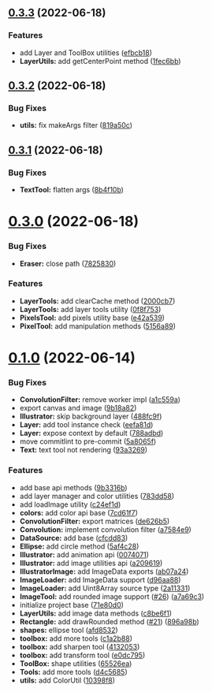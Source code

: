 ## [0.3.3](https://github.com/DevAndromeda/illustrator.js/compare/v0.3.2...v0.3.3) (2022-06-18)


### Features

* add Layer and ToolBox utilities ([efbcb18](https://github.com/DevAndromeda/illustrator.js/commit/efbcb18d554568f44b740deb1e29f65aba3daea7))
* **LayerUtils:** add getCenterPoint method ([1fec6bb](https://github.com/DevAndromeda/illustrator.js/commit/1fec6bbfe96b28cb9cf45d03a3bfbea8e0bc495a))



## [0.3.2](https://github.com/DevAndromeda/illustrator.js/compare/v0.3.1...v0.3.2) (2022-06-18)


### Bug Fixes

* **utils:** fix makeArgs filter ([819a50c](https://github.com/DevAndromeda/illustrator.js/commit/819a50c86fc1c8b3ede781b51b9f91efeb487d16))



## [0.3.1](https://github.com/DevAndromeda/illustrator.js/compare/v0.3.0...v0.3.1) (2022-06-18)


### Bug Fixes

* **TextTool:** flatten args ([8b4f10b](https://github.com/DevAndromeda/illustrator.js/commit/8b4f10b537777bac22fad0537b94e7f0081ec4b4))



# [0.3.0](https://github.com/DevAndromeda/illustrator.js/compare/v0.2.0...v0.3.0) (2022-06-18)


### Bug Fixes

* **Eraser:** close path ([7825830](https://github.com/DevAndromeda/illustrator.js/commit/7825830af847bef7a9c98d2c1e8a113ce27a0a6d))


### Features

* **LayerTools:** add clearCache method ([2000cb7](https://github.com/DevAndromeda/illustrator.js/commit/2000cb7d644d9f95036acd4678f1936254e08f82))
* **LayerTools:** add layer tools utility ([0f8f753](https://github.com/DevAndromeda/illustrator.js/commit/0f8f753b01fa78a0573ef3fe9ee434aa4202093b))
* **PixelsTool:** add pixels utility base ([e42a539](https://github.com/DevAndromeda/illustrator.js/commit/e42a539a8a56335a454da4e46d9896b06600d8d3))
* **PixelTool:** add manipulation methods ([5156a89](https://github.com/DevAndromeda/illustrator.js/commit/5156a89ed3224274654bbdd069d882c77e9477ba))



# [0.1.0](https://github.com/DevAndromeda/illustrator.js/compare/71e80d0a9dc4c20c45f4e2c2b09d9a8a6e9a77ee...v0.1.0) (2022-06-14)


### Bug Fixes

* **ConvolutionFilter:** remove worker impl ([a1c559a](https://github.com/DevAndromeda/illustrator.js/commit/a1c559ab5e37e2705569cb302de2d25d6bcdfa5e))
* export canvas and image ([9b18a82](https://github.com/DevAndromeda/illustrator.js/commit/9b18a8265da6cc6a881d58413681212613bf74f9))
* **Illustrator:** skip background layer ([488fc9f](https://github.com/DevAndromeda/illustrator.js/commit/488fc9f7325f2a6c63f9e5d61faf21ece82f2ec7))
* **Layer:** add tool instance check ([eefa81d](https://github.com/DevAndromeda/illustrator.js/commit/eefa81d88ff32235cc22c21557dbafd756b3876c))
* **Layer:** expose context by default ([788adbd](https://github.com/DevAndromeda/illustrator.js/commit/788adbdce3e55c5a9a99f7f46cf99893e33fccb2))
* move commitlint to pre-commit ([5a8065f](https://github.com/DevAndromeda/illustrator.js/commit/5a8065f9d9c6063bfa70e7c944f95b85f9bad345))
* **Text:** text tool not rendering ([93a3269](https://github.com/DevAndromeda/illustrator.js/commit/93a326972e7d33d48426fd5bf03cc6d7527acfc7))


### Features

* add base api methods ([9b3316b](https://github.com/DevAndromeda/illustrator.js/commit/9b3316b327353bd01d46b2dd4fb1a5e83ca7dd3b))
* add layer manager and color utilities ([783dd58](https://github.com/DevAndromeda/illustrator.js/commit/783dd588bcc36807651df6b68769e9685793b60c))
* add loadImage utility ([c24ef1d](https://github.com/DevAndromeda/illustrator.js/commit/c24ef1d6067a8e1a115dae5e1cb7de9457f495a8))
* **colors:** add color api base ([7cd61f7](https://github.com/DevAndromeda/illustrator.js/commit/7cd61f714fef7d63f46a76941a0f75287bd6d35f))
* **ConvolutionFilter:** export matrices ([de626b5](https://github.com/DevAndromeda/illustrator.js/commit/de626b5b4ba3a8a2d84151b918ded286bd0db6a7))
* **Convolution:** implement convolution filter ([a7584e9](https://github.com/DevAndromeda/illustrator.js/commit/a7584e92509b5a6840ece734560eee7016437846))
* **DataSource:** add base ([cfcdd83](https://github.com/DevAndromeda/illustrator.js/commit/cfcdd838efd9dda15a4fe993015a455d3fa31d8a))
* **Ellipse:** add circle method ([5af4c28](https://github.com/DevAndromeda/illustrator.js/commit/5af4c28cc69ee65f87c266d7d776a645bd36adda))
* **Illustrator:** add animation api ([0074071](https://github.com/DevAndromeda/illustrator.js/commit/0074071dc4d7265caefab5e94db27460280c8a65))
* **Illustrator:** add image utilities api ([a209619](https://github.com/DevAndromeda/illustrator.js/commit/a209619802a094473c765bb598eda4d08fa9a21e))
* **IllustratorImage:** add ImageData exports ([ab07a24](https://github.com/DevAndromeda/illustrator.js/commit/ab07a24465cb37edbdfc460e9eb554f2e5374997))
* **ImageLoader:** add ImageData support ([d96aa88](https://github.com/DevAndromeda/illustrator.js/commit/d96aa880669b63d865e5e87fd3682eacada7b276))
* **ImageLoader:** add Uint8Array source type ([2a11331](https://github.com/DevAndromeda/illustrator.js/commit/2a11331764c486ef7299332a6713aff76213a00a))
* **ImageTool:** add rounded image support ([#26](https://github.com/DevAndromeda/illustrator.js/issues/26)) ([a7a69c3](https://github.com/DevAndromeda/illustrator.js/commit/a7a69c38790d5bcd0e262f20a635399b71ee2481))
* initialize project base ([71e80d0](https://github.com/DevAndromeda/illustrator.js/commit/71e80d0a9dc4c20c45f4e2c2b09d9a8a6e9a77ee))
* **LayerUtils:** add image data methods ([c8be6f1](https://github.com/DevAndromeda/illustrator.js/commit/c8be6f17a6bc7a5d843578f87d6d6d70e298d8c1))
* **Rectangle:** add drawRounded method ([#21](https://github.com/DevAndromeda/illustrator.js/issues/21)) ([896a98b](https://github.com/DevAndromeda/illustrator.js/commit/896a98b0ded928c22447f2c0d0d4c5d8b0b677d5))
* **shapes:** ellipse tool ([afd8532](https://github.com/DevAndromeda/illustrator.js/commit/afd85326862128dcfe4c8fc2afdb78156506d765))
* **toolbox:** add more tools ([c1a2b88](https://github.com/DevAndromeda/illustrator.js/commit/c1a2b8879eec74bd7e57c9f7bcff8165ffe5a7b1))
* **toolbox:** add sharpen tool ([4132053](https://github.com/DevAndromeda/illustrator.js/commit/413205398ef95da147db1999d5a1e0aaa2c3c857))
* **toolbox:** add transform tool ([e0dc795](https://github.com/DevAndromeda/illustrator.js/commit/e0dc795ef00d3eebd40c37f1446b2dd1c3265844))
* **ToolBox:** shape utilities ([65526ea](https://github.com/DevAndromeda/illustrator.js/commit/65526ea228b4b09c31868bd7101f7eace709dffd))
* **Tools:** add more tools ([d4c5685](https://github.com/DevAndromeda/illustrator.js/commit/d4c5685f2c4e77947d7e81b7d6a102a16cb98000))
* **utils:** add ColorUtil ([10398f8](https://github.com/DevAndromeda/illustrator.js/commit/10398f8096af677f043baeb767137742b3c293c9))



